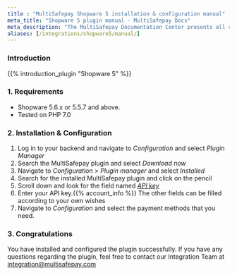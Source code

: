 ```yaml
---
title : "MultiSafepay Shopware 5 installation & configuration manual"
meta_title: "Shopware 5 plugin manual - MultiSafepay Docs"
meta_description: "The MultiSafepay Documentation Center presents all relevant information about our Plugins and API. You can also find support pages for payment methods, tools and general questions as well as the contact details of our Support and Integration Teams."
aliases: [/integrations/shopware5/manual/]
---
```


### Introduction

{{% introduction_plugin "Shopware 5" %}}

### 1. Requirements
- Shopware 5.6.x or 5.5.7 and above.
- Tested on PHP 7.0

### 2. Installation & Configuration
1. Log in to your backend and navigate to _Configuration_ and select _Plugin Manager_
2. Search the MultiSafepay plugin and select _Download now_
3. Navigate to _Configuration_ > _Plugin manager_ and select _Installed_
4. Search for the installed MultiSafepay plugin and click on the pencil
5. Scroll down and look for the field named _[API key](/faq/general/glossary/#api-key)_
6. Enter your API key.{{% account_info %}} The other fields can be filled according to your own wishes
7. Navigate to _Configuration_ and select the payment methods that you need.

### 3. Congratulations
You have installed and configured the plugin successfully. If you have any questions regarding the plugin, feel free to contact our Integration Team at <integration@multisafepay.com>
